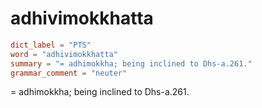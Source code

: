 # adhivimokkhatta

``` toml
dict_label = "PTS"
word = "adhivimokkhatta"
summary = "= adhimokkha; being inclined to Dhs-a.261."
grammar_comment = "neuter"
```

= adhimokkha; being inclined to Dhs\-a.261.

